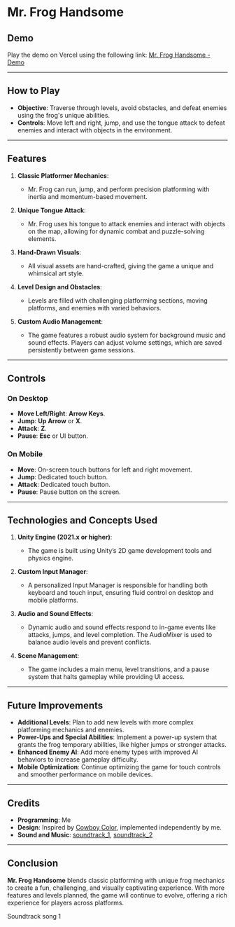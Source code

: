 # Mr. Frog Handsome

## Demo

Play the demo on Vercel using the following link: [Mr. Frog Handsome - Demo](https://your-vercel-demo-link.vercel.app)

---

## How to Play

- **Objective**: Traverse through levels, avoid obstacles, and defeat enemies using the frog's unique abilities.
- **Controls**: Move left and right, jump, and use the tongue attack to defeat enemies and interact with objects in the environment.

---

## Features

1. **Classic Platformer Mechanics**:
   - Mr. Frog can run, jump, and perform precision platforming with inertia and momentum-based movement.

2. **Unique Tongue Attack**:
   - Mr. Frog uses his tongue to attack enemies and interact with objects on the map, allowing for dynamic combat and puzzle-solving elements.

3. **Hand-Drawn Visuals**:
   - All visual assets are hand-crafted, giving the game a unique and whimsical art style.

4. **Level Design and Obstacles**:
   - Levels are filled with challenging platforming sections, moving platforms, and enemies with varied behaviors.

5. **Custom Audio Management**:
   - The game features a robust audio system for background music and sound effects. Players can adjust volume settings, which are saved persistently between game sessions.

---

## Controls

### On Desktop

- **Move Left/Right**: **Arrow Keys**.
- **Jump**: **Up Arrow** or **X**.
- **Attack**: **Z**.
- **Pause**: **Esc** or UI button.

### On Mobile

- **Move**: On-screen touch buttons for left and right movement.
- **Jump**: Dedicated touch button.
- **Attack**: Dedicated touch button.
- **Pause**: Pause button on the screen.

---

## Technologies and Concepts Used

1. **Unity Engine (2021.x or higher)**:
   - The game is built using Unity’s 2D game development tools and physics engine.

2. **Custom Input Manager**:
   - A personalized Input Manager is responsible for handling both keyboard and touch input, ensuring fluid control on desktop and mobile platforms.

3. **Audio and Sound Effects**:
   - Dynamic audio and sound effects respond to in-game events like attacks, jumps, and level completion. The AudioMixer is used to balance audio levels and prevent conflicts.

4. **Scene Management**:
   - The game includes a main menu, level transitions, and a pause system that halts gameplay while providing UI access.

---

## Future Improvements

- **Additional Levels**: Plan to add new levels with more complex platforming mechanics and enemies.
- **Power-Ups and Special Abilities**: Implement a power-up system that grants the frog temporary abilities, like higher jumps or stronger attacks.
- **Enhanced Enemy AI**: Add more enemy types with improved AI behaviors to increase gameplay difficulty.
- **Mobile Optimization**: Continue optimizing the game for touch controls and smoother performance on mobile devices.

---

## Credits

- **Programming**: Me
- **Design**: Inspired by [Cowboy Color](https://store.steampowered.com/developer/Nicalis), implemented independently by me.
- **Sound and Music**: [soundtrack_1](https://store.steampowered.com/app/508990/Handsome_Mr_Frog/), [soundtrack_2](https://www.youtube.com/watch?v=oMgQJEcVToY&list=PLzjkiYUjXuevVG0fTOX4GCTzbU0ooHQ-O)

---

## Conclusion

**Mr. Frog Handsome** blends classic platforming with unique frog mechanics to create a fun, challenging, and visually captivating experience. With more features and levels planned, the game will continue to evolve, offering a rich experience for players across platforms.

Soundtrack song 1
